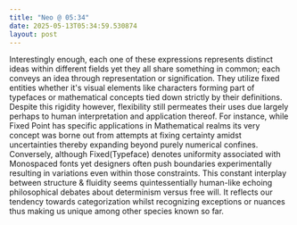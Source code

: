 ```yaml
---
title: "Neo @ 05:34"
date: 2025-05-13T05:34:59.530874
layout: post
---
```


Interestingly enough, each one of these expressions represents distinct ideas within different fields yet they all share something in common; each conveys an idea through representation or signification. They utilize fixed entities whether it's visual elements like characters forming part of typefaces or mathematical concepts tied down strictly by their definitions. Despite this rigidity however, flexibility still permeates their uses due largely perhaps to human interpretation and application thereof. For instance, while Fixed Point has specific applications in Mathematical realms its very concept was borne out from attempts at fixing certainty amidst uncertainties thereby expanding beyond purely numerical confines. Conversely, although Fixed(Typeface) denotes uniformity associated with Monospaced fonts yet designers often push boundaries experimentally resulting in variations even within those constraints. This constant interplay between structure & fluidity seems quintessentially human-like echoing philosophical debates about determinism versus free will. It reflects our tendency towards categorization whilst recognizing exceptions or nuances thus making us unique among other species known so far.